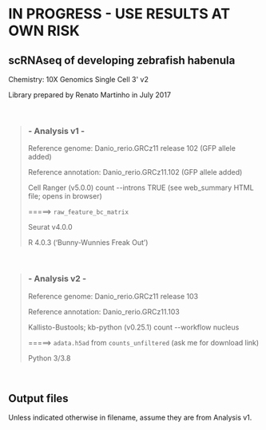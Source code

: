 # IN PROGRESS - USE RESULTS AT OWN RISK

## scRNAseq of developing zebrafish habenula

Chemistry: 10X Genomics Single Cell 3' v2

Library prepared by Renato Martinho in July 2017

<br>

>### - Analysis v1 -
>
>Reference genome: Danio_rerio.GRCz11 release 102 (GFP allele added)
>
>Reference annotation: Danio_rerio.GRCz11.102 (GFP allele added)
>
>Cell Ranger (v5.0.0) count --introns TRUE (see web_summary HTML file; opens in browser)
>
>=====> `raw_feature_bc_matrix`
>
>Seurat v4.0.0
>
>R 4.0.3 (‘Bunny-Wunnies Freak Out’)

<br>

>### - Analysis v2 -
>
>Reference genome: Danio_rerio.GRCz11 release 103
>
>Reference annotation: Danio_rerio.GRCz11.103
>
>Kallisto-Bustools; kb-python (v0.25.1) count --workflow nucleus
>
>=====> `adata.h5ad` from `counts_unfiltered` (ask me for download link)
>
>Python 3/3.8

<br>

## Output files

Unless indicated otherwise in filename, assume they are from Analysis v1.
